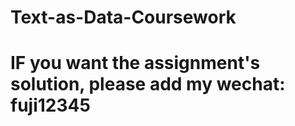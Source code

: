 # Text-as-Data-Coursework

# IF you want the assignment's solution, please add my wechat: fuji12345
